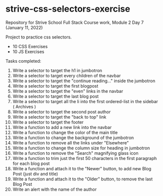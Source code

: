 # strive-css-selectors-exercise
Repository for Strive School Full Stack Course work, Module 2 Day 7 (January 11, 2022)

Project to practice css selectors.
- 10 CSS Exercises
- 10 JS Exercises

Tasks completed:
1. Write a selector to target the h1 in jumbotron 
2. Write a selector to target every children of the navbar
3. Write a selector to target the "continue reading..." inside the jumbotron
4. Write a selector to target the first blogpost
5. Write a selector to target the "even" links in the navbar
6. Write a selector to target the last blog post
7. Write a selector to target all the li into the first ordered-list in the sidebar ( Archives )
8. Write a selector to target the second post author
9. Write a selector to target the "back to top" link
10. Write a selector to target the footer
11. Write a function to add a new link into the navbar
12. Write a function to change the color of the main title
13. Write a function to change the background of the jumbotron
14. Write a function to remove all the links under "Elsewhere"
15. Write a function to change the column size for heading in jumbotron
16. Write a function to remove the "Search" magnifying glass icon
17. Write a function to trim just the first 50 characters in the first paragraph for each blog post
18. Write a function and attach it to the "Newer" button, to add new Blog Post (just div and title)
19. Write a function and attach it to the "Older" button, to remove the last Blog Post
20. Write an alert with the name of the author

